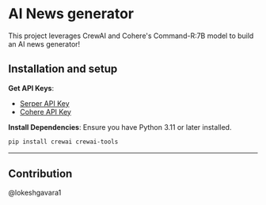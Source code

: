 
# AI News generator

This project leverages CrewAI and Cohere's Command-R:7B model to build an AI news generator!

## Installation and setup

**Get API Keys**:
   - [Serper API Key](https://serper.dev/)
   - [Cohere API Key](https://dashboard.cohere.com/api-keys)


**Install Dependencies**:
   Ensure you have Python 3.11 or later installed.
   ```bash
   pip install crewai crewai-tools
   ```

---

## Contribution

@lokeshgavara1